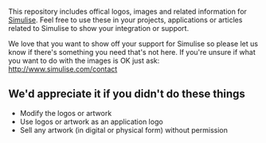 This repository includes offical logos, images and related information for [Simulise](http://simulise.com). Feel free to use these in your projects, applications or articles related to Simulise to show your integration or support.

We love that you want to show off your support for Simulise so please let us know if there's something you need that's not here. If you're unsure if what you want to do with the images is OK just ask: http://www.simulise.com/contact

## We'd appreciate it if you didn't do these things

* Modify the logos or artwork
* Use logos or artwork as an application logo
* Sell any artwork (in digital or physical form) without permission
